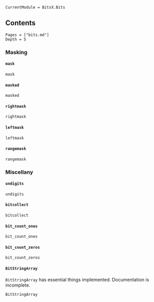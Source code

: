 ```@meta
CurrentModule = BitsX.Bits
```

## Contents
```@contents
Pages = ["bits.md"]
Depth = 5
```

### Masking

#### `mask`
```@docs
mask
```

#### `masked`
```@docs
masked
```


#### `rightmask`
```@docs
rightmask
```

#### `leftmask`
```@docs
leftmask
```

#### `rangemask`
```@docs
rangemask
```

### Miscellany

#### `undigits`
```@docs
undigits
```

#### `bitcollect`
```@docs
bitcollect
```

#### `bit_count_ones`
```@docs
bit_count_ones
```

#### `bit_count_zeros`
```@docs
bit_count_zeros
```

#### `BitStringArray`

`BitStringArray` has essential things implemented. Documentation is incomplete.

```@docs
BitStringArray
```
